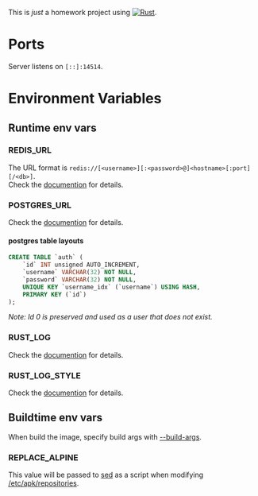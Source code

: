 This is *just* a homework project using [![Rust]](https://www.rust-lang.org "Rust").

# Ports

Server listens on `[::]:14514`.

# Environment Variables

## Runtime env vars

### REDIS_URL

The URL format is `redis://[<username>][:<password>@]<hostname>[:port][/<db>]`.  
Check the [documention](https://docs.rs/redis/latest/redis/#connection-parameters) for details.

### POSTGRES_URL

Check the [documention](https://docs.rs/tokio-postgres/latest/tokio_postgres/config/struct.Config.html) for details.

#### postgres table layouts

```sql
CREATE TABLE `auth` (
	`id` INT unsigned AUTO_INCREMENT,
	`username` VARCHAR(32) NOT NULL,
	`password` VARCHAR(32) NOT NULL,
	UNIQUE KEY `username_idx` (`username`) USING HASH,
	PRIMARY KEY (`id`)
);
```

*Note: Id 0 is preserved and used as a user that does not exist.*

### RUST_LOG

Check the [documention](https://docs.rs/env_logger/latest/env_logger/#enabling-logging) for details.

### RUST_LOG_STYLE

Check the [documention](https://docs.rs/env_logger/latest/env_logger/#disabling-colors) for details.

## Buildtime env vars

When build the image, specify build args with [--build-args](https://docs.docker.com/engine/reference/commandline/build/#-set-build-time-variables---build-arg).

### REPLACE_ALPINE

This value will be passed to [sed](https://manpages.org/sed) as a script when modifying [/etc/apk/repositories](https://man.archlinux.org/man/community/apk-tools/apk-repositories.5.en).

[Rust]: https://img.shields.io/badge/Rust-ffffff?style=for-the-badge&labelColor=ffffff&logoColor=000000&logo=rust
